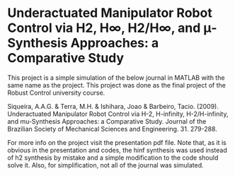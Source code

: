 # Underactuated Manipulator Robot Control via H2, H∞, H2/H∞, and μ-Synthesis Approaches: a Comparative Study

This project is a simple simulation of the below journal in MATLAB with the same name as the project. This project was done as the final project of
the Robust Control university course.

Siqueira, A.A.G. & Terra, M.H. & Ishihara, Joao & Barbeiro, Tacio. (2009). Underactuated Manipulator Robot Control via H-2, H-infinity,
H-2/H-infinity, and mu-Synthesis Approaches: a Comparative Study. Journal of the Brazilian Society of Mechanical Sciences and Engineering. 31. 279-288.

For more info on the project visit the presentation pdf file. Note that, as it is obvious in the presentation and codes, the hinf synthesis was used 
instead of h2 synthesis by mistake and a simple modification to the code should solve it. Also, for simplification, not all of the journal was simulated.

